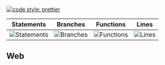 [![code style: prettier](https://img.shields.io/badge/code_style-prettier-ff69b4.svg?style=flat-square)](https://github.com/prettier/prettier)

| Statements                                    | Branches                                  | Functions                                   | Lines                               |
| --------------------------------------------- | ----------------------------------------- | ------------------------------------------- | ----------------------------------- |
| ![Statements](https://img.shields.io/badge/Coverage-20.6%25-red.svg 'Make me better!') | ![Branches](https://img.shields.io/badge/Coverage-5.75%25-red.svg 'Make me better!') | ![Functions](https://img.shields.io/badge/Coverage-8.7%25-red.svg 'Make me better!') | ![Lines](https://img.shields.io/badge/Coverage-21.03%25-red.svg 'Make me better!') |

## Web
